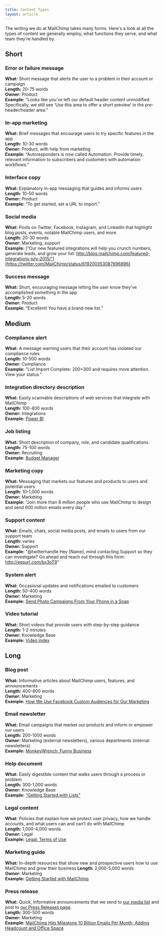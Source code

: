 ```yaml
---
title: Content Types
layout: article
---
```


The writing we do at MailChimp takes many forms. Here's a look at all the types of content we generally employ, what functions they serve, and what team they're handled by.

## Short

### Error or failure message

**What:** Short message that alerts the user to a problem in their account or campaign  
**Length:** 20-75 words  
**Owner:** Product  
**Example:** “Looks like you've left our default header content unmodified. Specifically, we still see ‘Use this area to offer a short preview’ in the pre-header/header area.”  

### In-app marketing

**What:** Brief messages that encourage users to try specific features in the app  
**Length:** 10-30 words  
**Owner:** Product, with help from marketing  
**Example:** “Autoresponders is now called Automation. Provide timely, relevant information to subscribers and customers with automation workflows.” 

### Interface copy

**What:** Explanatory in-app messaging that guides and informs users  
**Length:** 10-50 words  
**Owner:** Product  
**Example:** “To get started, set a URL to import.”  

### Social media

**What:** Posts on Twitter, Facebook, Instagram, and LinkedIn that highlight blog posts, events, notable MailChimp users, and more  
**Length:** 20-30 words  
**Owner:** Marketing, support  
**Example:** [“Our new featured integrations will help you crunch numbers, generate leads, and grow your list: http://blog.mailchimp.com/featured-integrations-july-2015/”](https://twitter.com/MailChimp/status/619200353087696896) 

### Success message

**What:** Short, encouraging message letting the user know they’ve accomplished something in the app  
**Length:** 5-20 words  
**Owner:** Product  
**Example:** “Excellent! You have a brand new list.”  

## Medium

### Compliance alert

**What:** A message warning users that their account has violated our compliance rules  
**Length:** 10-500 words  
**Owner:** Compliance  
**Example:** "List Import Complete: 200+300 and requires more attention. View your status."

### Integration directory description

**What:** Easily scannable descriptions of web services that integrate with MailChimp  
**Length:** 100-400 words  
**Owner:** Integrations  
**Example:** [Power BI](https://connect.mailchimp.com/integrations/power-bi) 

### Job listing

**What:** Short description of company, role, and candidate qualifications  
**Length:** 75-100 words  
**Owner:** Recruiting  
**Example:** [Budget Manager](http://mailchimp.com/about/jobs/KG8aMH/budget-manager)  

### Marketing copy

**What:** Messaging that markets our features and products to users and potential users  
**Length:** 10-1,000 words  
**Owner:** Marketing  
**Example:** “Join more than 8 million people who use MailChimp to design and send 600 million emails every day.”

### Support content

**What:** Emails, chats, social media posts, and emails to users from our support team  
**Length:** varies  
**Owner:** Support  
**Example:** "@twitterhandle Hey [Name], mind contacting Support so they can investigate? Go ahead and reach out through this form: http://eepurl.com/bs3oT9"

### System alert

**What:** Occasional updates and notifications emailed to customers  
**Length:** 50-400 words  
**Owner:** Marketing  
**Example:** [Send Photo Campaigns From Your Phone in a Snap](http://us1.campaign-archive2.com/?u=f7b9ee22124ff6454424dc10c&id=88e3c79ff1)  

### Video tutorial
**What:** Short videos that provide users with step-by-step guidance  
**Length:** 1-2 minutes  
**Owner:** Knowledge Base  
**Example:** [Video index](http://kb.mailchimp.com/video-index)  

## Long

### Blog post

**What:** Informative articles about MailChimp users, features, and announcements  
**Length:** 400-800 words  
**Owner:** Marketing  
**Example:** [How We Use Facebook Custom Audiences for Our Marketing](https://blog.mailchimp.com/how-we-use-facebook-custom-audiences-for-our-marketing/)  

### Email newsletter

**What:** Email campaigns that market our products and inform or empower our users  
**Length:** 200-1000 words  
**Owner:** Marketing (external newsletters), various departments (internal newsletters)  
**Example:** [MonkeyWrench: Funny Business](http://us1.campaign-archive1.com/?u=67a904de95&id=ce0573e06e)  

### Help document

**What:** Easily digestible content that walks users through a process or problem  
**Length:** 300-1,000 words  
**Owner:** Knowledge Base  
**Example:** [“Getting Started with Lists”](http://kb.mailchimp.com/lists/growth/getting-started-with-lists)

### Legal content

**What:** Policies that explain how we protect user privacy, how we handle accounts, and what users can and can’t do with MailChimp  
**Length:** 1,000-4,000 words  
**Owner:** Legal  
**Example:** [Legal: Terms of Use](http://mailchimp.com/legal/terms/)  

### Marketing guide

**What:** In-depth resources that show new and prospective users how to use MailChimp and grow their business
**Length:** 2,000-5,000 words  
**Owner:** Marketing  
**Example:** [Getting Started with MailChimp](http://mailchimp.com/resources/guides/getting-started-with-mailchimp/)  

### Press release

**What:** Quick, informative announcements that we send to [our media list](http://mailchimp.us6.list-manage.com/subscribe?u=4c5c956741&id=8f96c922d0) and post to [our Press Releases page](http://mailchimp.com/about/press-releases/).  
**Length:** 300-500 words  
**Owner:** Marketing  
**Example:** [MailChimp Hits Milestone 10 Billion Emails Per Month; Adding Headcount and Office Space](http://mailchimp.com/about/press-releases/2014-06-03/)  




